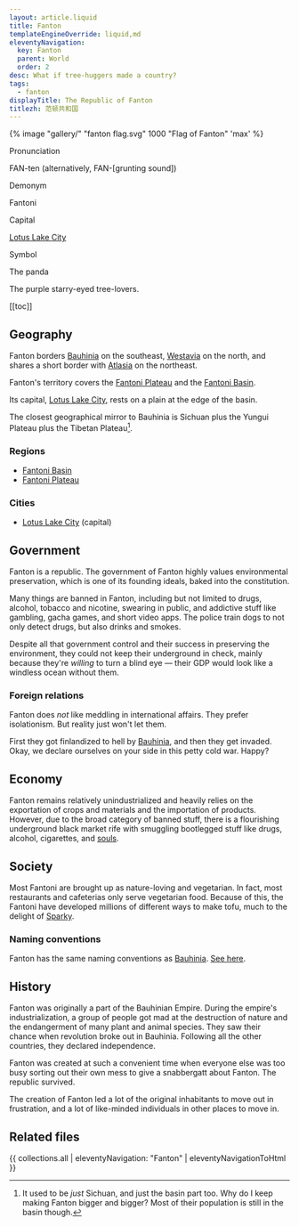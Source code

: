 ```yaml
---
layout: article.liquid
title: Fanton
templateEngineOverride: liquid,md
eleventyNavigation:
  key: Fanton
  parent: World
  order: 2
desc: What if tree-huggers made a country?
tags:
  - fanton
displayTitle: The Republic of Fanton
titlezh: 范顿共和国
---
```


{% image "gallery/" "fanton flag.svg" 1000 "Flag of Fanton" 'max' %}

<div class="attr">
  <p class="attr-key">Pronunciation</p>
  <p class="attr-val">FAN-ten (alternatively, FAN-[grunting sound])</p>
  <p class="attr-key">Demonym</p>
  <p class="attr-val">Fantoni</p>
  <p class="attr-key">Capital</p>
  <p class="attr-val"><a href="/world/fanton/lotus-lake-city/">Lotus Lake City</a></p>
  <p class="attr-key">Symbol</p>
  <p class="attr-val">The panda</p>
</div>

The purple starry-eyed tree-lovers.

[[toc]]

## Geography

Fanton borders [Bauhinia](/world/bauhinia/) on the southeast, [Westavia](/world/westavia/) on the north, and shares a short border with [Atlasia](/world/atlasia/) on the northeast.

Fanton's territory covers the [Fantoni Plateau](/world/fanton/fantoni-plateau/) and the [Fantoni Basin](/world/fanton/fantoni-basin/).

Its capital, [Lotus Lake City](/world/fanton/lotus-lake-city/), rests on a plain at the edge of the basin.

The closest geographical mirror to Bauhinia is Sichuan plus the Yungui Plateau plus the Tibetan Plateau[^1].

### Regions

- [Fantoni Basin](/world/fanton/fantoni-basin/)
- [Fantoni Plateau](/world/fanton/fantoni-plateau/)

### Cities

- [Lotus Lake City](/world/fanton/lotus-lake-city/) (capital)

## Government

Fanton is a republic. The government of Fanton highly values environmental preservation, which is one of its founding ideals, baked into the constitution.

Many things are banned in Fanton, including but not limited to drugs, alcohol, tobacco and nicotine, swearing in public, and addictive stuff like gambling, gacha games, and short video apps. The police train dogs to not only detect drugs, but also drinks and smokes.

Despite all that government control and their success in preserving the environment, they could not keep their underground in check, mainly because they're *willing* to turn a blind eye — their GDP would look like a windless ocean without them.

### Foreign relations

Fanton does *not* like meddling in international affairs. They prefer isolationism. But reality just won't let them.

First they got finlandized to hell by [Bauhinia](/world/bauhinia/), and then they get invaded. Okay, we declare ourselves on your side in this petty cold war. Happy?

## Economy

Fanton remains relatively unindustrialized and heavily relies on the exportation of crops and materials and the importation of products. However, due to the broad category of banned stuff, there is a flourishing underground black market rife with smuggling bootlegged stuff like drugs, alcohol, cigarettes, and [souls](/world/souls/).

## Society

Most Fantoni are brought up as nature-loving and vegetarian. In fact, most restaurants and cafeterias only serve vegetarian food. Because of this, the Fantoni have developed millions of different ways to make tofu, much to the delight of [Sparky](/characters/sparky/).

### Naming conventions

Fanton has the same naming conventions as [Bauhinia](/world/bauhinia/). [See here](/world/bauhinia/#naming-conventions).

## History

Fanton was originally a part of the Bauhinian Empire. During the empire's industrialization, a group of people got mad at the destruction of nature and the endangerment of many plant and animal species. They saw their chance when revolution broke out in Bauhinia. Following all the other countries, they declared independence.

Fanton was created at such a convenient time when everyone else was too busy sorting out their own mess to give a snabbergatt about Fanton. The republic survived.

The creation of Fanton led a lot of the original inhabitants to move out in frustration, and a lot of like-minded individuals in other places to move in.

## Related files

{{ collections.all | eleventyNavigation: "Fanton" | eleventyNavigationToHtml }}

[^1]: It used to be *just* Sichuan, and just the basin part too. Why do I keep making Fanton bigger and bigger? Most of their population is still in the basin though.
